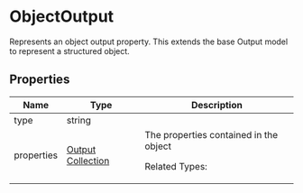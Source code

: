 # ObjectOutput

Represents an object output property.
This extends the base Output model to represent a structured object.





## Properties

| Name | Type | Description |
| ---- | ---- | ----------- |
| type | string |   |
| properties | [Output Collection](Output.md) | The properties contained in the object <p>Related Types:<ul></ul></p> |



